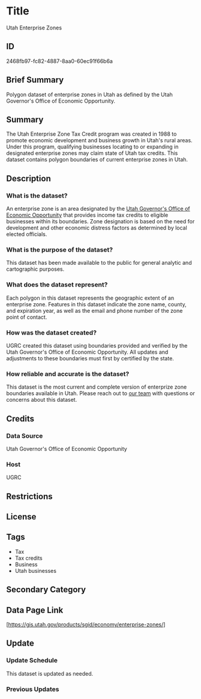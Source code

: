 # Title

Utah Enterprise Zones

## ID

2468fb97-fc82-4887-8aa0-60ec91f66b6a

## Brief Summary

Polygon dataset of enterprise zones in Utah as defined by the Utah Governor's Office of Economic Opportunity.

## Summary

The Utah Enterprise Zone Tax Credit program was created in 1988 to promote economic development and business growth in Utah's rural areas. Under this program, qualifying businesses locating to or expanding in designated enterprise zones may claim state of Utah tax credits. This dataset contains polygon boundaries of current enterprise zones in Utah.

## Description

### What is the dataset?

An enterprise zone is an area designated by the [Utah Governor's Office of Economic Opportunity](https://business.utah.gov/rural/enterprise-zone-tax-credits/) that provides income tax credits to eligible businesses within its boundaries. Zone designation is based on the need for development and other economic distress factors as determined by local elected officials.

### What is the purpose of the dataset?

This dataset has been made available to the public for general analytic and cartographic purposes.

### What does the dataset represent?

Each polygon in this dataset represents the geographic extent of an enterprise zone. Features in this dataset indicate the zone name, county, and expiration year, as well as the email and phone number of the zone point of contact.

### How was the dataset created?

UGRC created this dataset using boundaries provided and verified by the Utah Governor's Office of Economic Opportunity. All updates and adjustments to these boundaries must first by certified by the state.

### How reliable and accurate is the dataset?

This dataset is the most current and complete version of enterprize zone boundaries available in Utah. Please reach out to [our team](https://gis.utah.gov/contact/) with questions or concerns about this dataset.

## Credits

### Data Source

Utah Governor's Office of Economic Opportunity

### Host

UGRC

## Restrictions

## License

## Tags

- Tax
- Tax credits
- Business
- Utah businesses

## Secondary Category

## Data Page Link

[https://gis.utah.gov/products/sgid/economy/enterprise-zones/]

## Update

### Update Schedule

This dataset is updated as needed.

### Previous Updates
